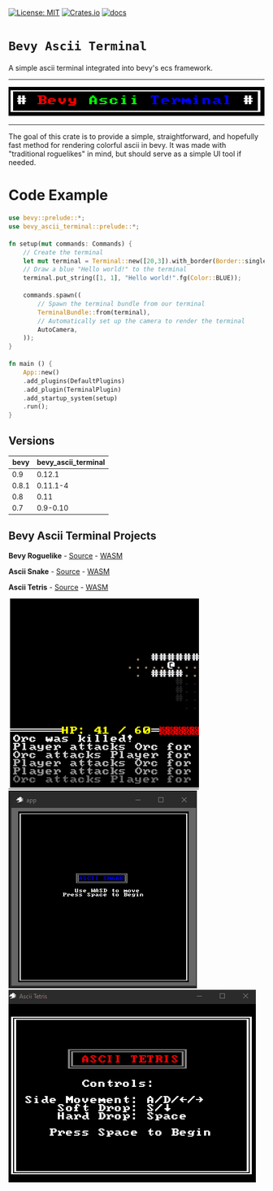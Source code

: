 [![License: MIT](https://img.shields.io/badge/License-MIT-yellow.svg)](https://opensource.org/licenses/MIT)
[![Crates.io](https://img.shields.io/crates/v/bevy_ascii_terminal)](https://crates.io/crates/bevy_ascii_terminal/)
[![docs](https://docs.rs/bevy_ascii_terminal/badge.svg)](https://docs.rs/bevy_ascii_terminal/)

# `Bevy Ascii Terminal`

A simple ascii terminal integrated into bevy's ecs framework.

---
![](images/title.png)

---

The goal of this crate is to provide a simple, straightforward, and hopefully
fast method for rendering colorful ascii in bevy. It was made with "traditional
roguelikes" in mind, but should serve as a simple UI tool if needed.

# Code Example

```rust
use bevy::prelude::*;
use bevy_ascii_terminal::prelude::*;

fn setup(mut commands: Commands) {
    // Create the terminal
    let mut terminal = Terminal::new([20,3]).with_border(Border::single_line());
    // Draw a blue "Hello world!" to the terminal
    terminal.put_string([1, 1], "Hello world!".fg(Color::BLUE));

    commands.spawn((
        // Spawn the terminal bundle from our terminal
        TerminalBundle::from(terminal),
        // Automatically set up the camera to render the terminal
        AutoCamera,
    ));
}

fn main () {
    App::new()
    .add_plugins(DefaultPlugins)
    .add_plugin(TerminalPlugin)
    .add_startup_system(setup)
    .run();
}
```

## Versions
| bevy | bevy_ascii_terminal |
| --- | --- |
| 0.9 | 0.12.1 |
| 0.8.1 | 0.11.1-4 |
| 0.8 | 0.11 |
| 0.7 | 0.9-0.10 |

## Bevy Ascii Terminal Projects

**Bevy Roguelike** - [Source](https://github.com/sarkahn/bevy_roguelike/) - [WASM](https://sarkahn.github.io/bevy_rust_roguelike_tut_web/)

**Ascii Snake** - [Source](https://github.com/sarkahn/bevy_ascii_snake/) - [WASM](https://sarkahn.github.io/bevy_ascii_snake/)

**Ascii Tetris** - [Source](https://github.com/sarkahn/bevy_ascii_tetris/) - [WASM](https://sarkahn.github.io/bevy_ascii_tetris/)

[![Roguelike](images/bevy_roguelike.gif)](https://github.com/sarkahn/bevy_roguelike/)
[![Snake](images/bevy_snake.gif)](https://github.com/sarkahn/bevy_ascii_snake)
[![Tetris](images/tetris.gif)](https://github.com/sarkahn/bevy_ascii_tetris/)
